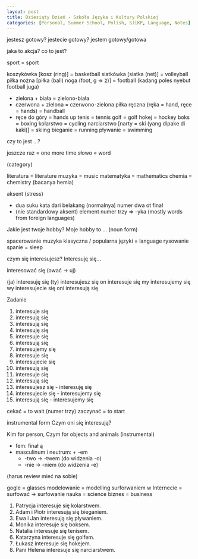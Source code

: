 ```yaml
---
layout: post
title: Dziesiąty Dzień - Szkoła Języka i Kultury Polskiej
categories: [Personal, Summer School, Polish, SJiKP, Language, Notes]
---
```


jestesz gotowy? jestecie gotowy?
jestem gotowy/gotowa

jaka to akcja?
co to jest?

sport = sport

koszykówka [kosz (ring)] = basketball
siatkówka [siatka (net)] = volleyball
piłka nożna [piłka (ball) noga (foot, g => ż)] = football (kadang poles nyebut football juga)
- zielona + biała = zielono-biała
- czerwona + zielona = czerwono-zielona
piłka ręczna (ręka = hand, ręce = hands) = handball
- ręce do góry = hands up
tenis = tennis
golf = golf
hokej = hockey
boks = boxing
kolarstwo = cycling
narciarstwo [narty = ski (yang dipake di kaki)] = skiing
bieganie = running
pływanie = swimming

czy to jest ...?

jeszcze raz = one more time
słowo = word

(category)

literatura = literature
muzyka = music
matematyka = mathematics
chemia = chemistry (bacanya hemia)

aksent (stress)

- dua suku kata dari belakang (normalnya)
numer dwa ot finał
- (nie standardowy aksent) element numer trzy => -yka (mostly words from foreign languages)

Jakie jest twoje hobby? Moje hobby to ... (noun form)

spacerowanie
muzyka klasyczna / popularna
języki = language
rysowanie
spanie = sleep

czym się interesujesz? Interesuję się...

interesować się (ować -> uj)

(ja) interesuję się
(ty) interesujesz się
on interesuje się
my interesujemy się
wy interesujecie się
oni interesują się

Zadanie
1. interesuje się
2. interesują się
3. interesują się
4. interesuję się
5. interesuje się
6. interesują się
7. interesujemy się
8. interesuje się
9. interesujecie się
10. interesują się
11. interesuje się
12. interesują się
13. interesujesz się - interesuję się
14. interesujecie się - interesujemy się
15. interesują się - interesujemy się

cekać = to wait (numer trzy)
zaczynać = to start

instrumental form
Czym oni się interesują?

Kim for person, Czym for objects and animals (instrumental)

- fem: finał ą
- masculinum i neutrum: + -em
  - -two -> -twem (do widzenia -o)
  - -nie -> -niem (do widzenia -e)

(harus review mieć na sobie)

gogle = glasses
modelowanie = modelling
surforwaniem w Internecie
= surfować -> surfowanie
nauka = science
biznes = business

1. Patrycja interesuje się kolarstwem.
2. Adam i Piotr interesują się bieganiem.
3. Ewa i Jan interesują się pływaniem.
4. Monika interesuje się boksem.
5. Natalia interesuje się tenisem.
6. Katarzyna interesuje się golfem.
7. Łukasz interesuje się hokejem.
8. Pani Helena interesuje się narciarstwem.
